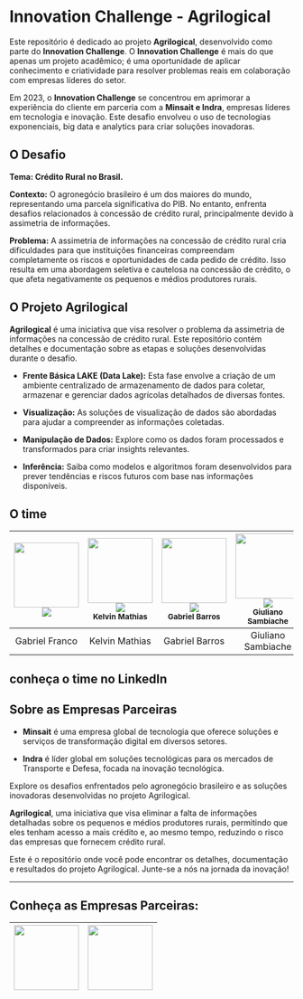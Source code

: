 # Innovation Challenge - Agrilogical

Este repositório é dedicado ao projeto **Agrilogical**, desenvolvido como parte do **Innovation Challenge**. O **Innovation Challenge** é mais do que apenas um projeto acadêmico; é uma oportunidade de aplicar conhecimento e criatividade para resolver problemas reais em colaboração com empresas líderes do setor.

Em 2023, o **Innovation Challenge** se concentrou em aprimorar a experiência do cliente em parceria com a **Minsait e Indra**, empresas líderes em tecnologia e inovação. Este desafio envolveu o uso de tecnologias exponenciais, big data e analytics para criar soluções inovadoras.

## O Desafio

**Tema: Crédito Rural no Brasil.**

**Contexto:** O agronegócio brasileiro é um dos maiores do mundo, representando uma parcela significativa do PIB. No entanto, enfrenta desafios relacionados à concessão de crédito rural, principalmente devido à assimetria de informações.

**Problema:** A assimetria de informações na concessão de crédito rural cria dificuldades para que instituições financeiras compreendam completamente os riscos e oportunidades de cada pedido de crédito. Isso resulta em uma abordagem seletiva e cautelosa na concessão de crédito, o que afeta negativamente os pequenos e médios produtores rurais.

## O Projeto Agrilogical

**Agrilogical** é uma iniciativa que visa resolver o problema da assimetria de informações na concessão de crédito rural. Este repositório contém detalhes e documentação sobre as etapas e soluções desenvolvidas durante o desafio.

- **Frente Básica LAKE (Data Lake):** Esta fase envolve a criação de um ambiente centralizado de armazenamento de dados para coletar, armazenar e gerenciar dados agrícolas detalhados de diversas fontes.

- **Visualização:** As soluções de visualização de dados são abordadas para ajudar a compreender as informações coletadas.

- **Manipulação de Dados:** Explore como os dados foram processados e transformados para criar insights relevantes.

- **Inferência:** Saiba como modelos e algoritmos foram desenvolvidos para prever tendências e riscos futuros com base nas informações disponíveis.

## O time 


<!--Quando fizer aquele projeto em grupo ou receber alguma Pull Request como contribuição destaque-os. Uma coisa bem bacana aqui é misturar imagens com tabelas: -->




| [<img src="https://avatars.githubusercontent.com/u/89610183?s=400&u=e0a910f1089b47ec21e23fb01ea1d32d12e7e288&v=4" width=115  > <br> <a target="_blank" href="https://www.linkedin.com/in/gabrielofranco" alt="LinkedIn" > <img src="https://img.shields.io/badge/LinkedIn-0077B5?style=for-the-badge&logo=linkedin&logoColor=white"> </a> <br> <sub> </sub>](https://github.com/GabrieloFranco) |  [<img src="https://aatars.githubusercontent.com/u/142240208?v=4" width=115 > <br><a target="_blank" href="https://www.linkedin.com/in/kelvinmathias/" alt="LinkedIn" > <img src="https://img.shields.io/badge/LinkedIn-0077B5?style=for-the-badge&logo=linkedin&logoColor=white"> </a> <br> <sub> Kelvin Mathias </sub>](https://github.com/) | [<img src="https://avatars.githubusecontent.com/u/142240746?v=4" width=115 > <br> <a target="_blank" href="https://www.linkedin.com/in/gabriel-barros-69375616a?utm_source=share&utm_campaign=share_via&utm_content=profile&utm_medium=android_app" alt="LinkedIn" > <img src="https://img.shields.io/badge/LinkedIn-0077B5?style=for-the-badge&logo=linkedin&logoColor=white"> </a> <br> <sub> Gabriel Barros </sub>](https://github.com/) | [<img src="https://avatars.githubusercontnt.com/u/92280255?v=4" width=115 > <br><a target="_blank" href="https://www.linkedin.com/in/giuliano-sambianchi-da-silva-8302aa108/" alt="LinkedIn" > <img src="https://img.shields.io/badge/LinkedIn-0077B5?style=for-the-badge&logo=linkedin&logoColor=white"> </a> <br> <sub> Giuliano Sambiache </sub>](https://github.com/) |
| :---: | :---: | :---: | :---: |
| Gabriel Franco | Kelvin Mathias | Gabriel Barros | Giuliano Sambiache | 

## conheça o time no LinkedIn






## Sobre as Empresas Parceiras

- **Minsait** é uma empresa global de tecnologia que oferece soluções e serviços de transformação digital em diversos setores.

- **Indra** é líder global em soluções tecnológicas para os mercados de Transporte e Defesa, focada na inovação tecnológica.

Explore os desafios enfrentados pelo agronegócio brasileiro e as soluções inovadoras desenvolvidas no projeto Agrilogical. 

**Agrilogical**, uma iniciativa que visa eliminar a falta de informações detalhadas sobre os pequenos e médios produtores rurais, permitindo que eles tenham acesso a mais crédito e, ao mesmo tempo, reduzindo o risco das empresas que fornecem crédito rural.

Este é o repositório onde você pode encontrar os detalhes, documentação e resultados do projeto Agrilogical. Junte-se a nós na jornada da inovação!

---

## Conheça as Empresas Parceiras:
|  <a target="_blank" href="https://www.minsait.com/pt" alt="Minsait" > <img src="https://aboutfarma.com.br/images/materias/2019/07/1234670476_minsalt_logo_2019_450.png" width=115 > </a> <br>  | <a target="_blank" href="https://www.indracompany.com/pt-br/" alt="Indra">  <img src="https://123empregos.com.br/wp-content/uploads/2023/01/Indra.jpg" width=115> </a> <br>  | 
| :---: | :---: |


